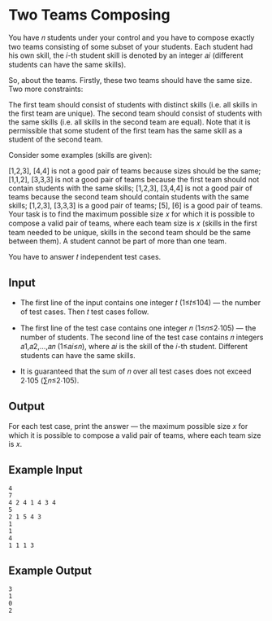# Two Teams Composing

You have 𝑛 students under your control and you have to compose exactly two teams consisting of some subset of your students. Each student had his own skill, the 𝑖-th student skill is denoted by an integer 𝑎𝑖 (different students can have the same skills).

So, about the teams. Firstly, these two teams should have the same size. Two more constraints:

The first team should consist of students with distinct skills (i.e. all skills in the first team are unique).
The second team should consist of students with the same skills (i.e. all skills in the second team are equal).
Note that it is permissible that some student of the first team has the same skill as a student of the second team.

Consider some examples (skills are given):

[1,2,3], [4,4] is not a good pair of teams because sizes should be the same;
[1,1,2], [3,3,3] is not a good pair of teams because the first team should not contain students with the same skills;
[1,2,3], [3,4,4] is not a good pair of teams because the second team should contain students with the same skills;
[1,2,3], [3,3,3] is a good pair of teams;
[5], [6] is a good pair of teams.
Your task is to find the maximum possible size 𝑥 for which it is possible to compose a valid pair of teams, where each team size is 𝑥 (skills in the first team needed to be unique, skills in the second team should be the same between them). A student cannot be part of more than one team.

You have to answer 𝑡 independent test cases.

## Input

- The first line of the input contains one integer 𝑡 (1≤𝑡≤104) — the number of test cases. Then 𝑡 test cases follow.

- The first line of the test case contains one integer 𝑛 (1≤𝑛≤2⋅105) — the number of students. The second line of the test case contains 𝑛 integers 𝑎1,𝑎2,…,𝑎𝑛 (1≤𝑎𝑖≤𝑛), where 𝑎𝑖 is the skill of the 𝑖-th student. Different students can have the same skills.

- It is guaranteed that the sum of 𝑛 over all test cases does not exceed 2⋅105 (∑𝑛≤2⋅105).

## Output

For each test case, print the answer — the maximum possible size 𝑥 for which it is possible to compose a valid pair of teams, where each team size is 𝑥.

## Example Input

```
4
7
4 2 4 1 4 3 4
5
2 1 5 4 3
1
1
4
1 1 1 3
```

## Example Output

```
3
1
0
2
```
